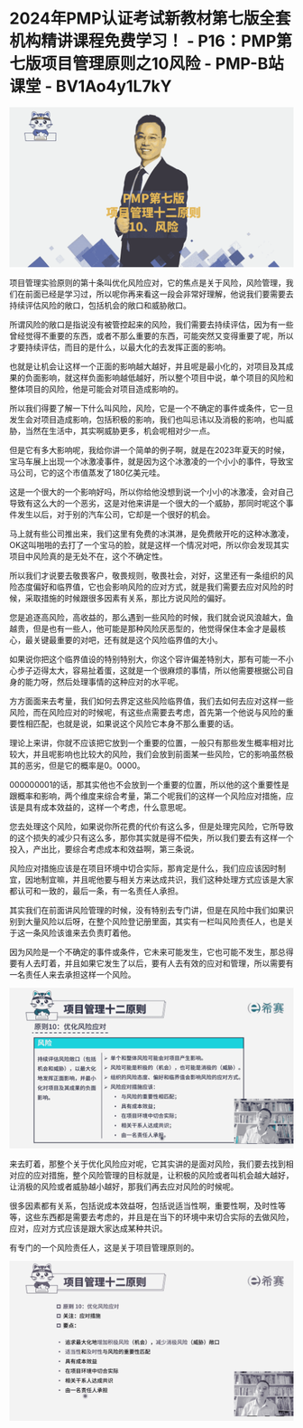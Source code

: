 # 2024年PMP认证考试新教材第七版全套机构精讲课程免费学习！ - P16：PMP第七版项目管理原则之10风险 - PMP-B站课堂 - BV1Ao4y1L7kY

![](img/41846fa278f91e08759d8ee936df89d1_0.png)

项目管理实验原则的第十条叫优化风险应对，它的焦点是关于风险，风险管理，我们在前面已经是学习过，所以呢你再来看这一段会非常好理解，他说我们要需要去持续评估风险的敞口，包括机会的敞口和威胁敞口。

所谓风险的敞口是指说没有被管控起来的风险，我们需要去持续评估，因为有一些曾经觉得不重要的东西，或者不那么重要的东西，可能突然又变得重要了呢，所以才要持续评估，而目的是什么，以最大化的去发挥正面的影响。

也就是让机会让这样一个正面的影响越大越好，并且呢是最小化的，对项目及其成果的负面影响，就这样负面影响越低越好，所以整个项目中说，单个项目的风险和整体项目的风险，他是可能会对项目造成影响的。

所以我们得要了解一下什么叫风险，风险，它是一个不确定的事件或条件，它一旦发生会对项目造成影响，包括积极的影响，我们也叫忌讳以及消极的影响，也叫威胁，当然在生活中，其实啊威胁更多，机会呢相对少一点。

但是它有多大影响呢，我给你讲一个简单的例子啊，就是在2023年夏天的时候，宝马车展上出现一个冰激凌事件，就是因为这个冰激凌的一个小小的事件，导致宝马公司，它的这个市值蒸发了180亿美元哇。

这是一个很大的一个影响好吗，所以你给他没想到说一个小小的冰激凌，会对自己导致有这么大的一个恶劣，这是对他来讲是一个很大的一个威胁，那同时呢这个事件发生以后，对于别的汽车公司，它却是一个很好的机会。

马上就有些公司推出来，我们这里有免费的冰淇淋，是免费敞开吃的这种冰激凌，OK这叫啪啪的去打了一个宝马的脸，就是这样一个情况对吧，所以你会发现其实项目中风险真的是无处不在，这个不确定性。

所以我们才说要去敬畏客户，敬畏规则，敬畏社会，对好，这里还有一条组织的风险态度偏好和临界值，它也会影响风险的应对方式，就是我们需要去应对风险的时候，采取措施的时候跟很多因素有关系，那比方说风险的偏好。

您是追逐高风险，高收益的，那么遇到一些风险的时候，我们就会说风浪越大，鱼越贵，但是也有一些人，他可能是那种风险厌恶型的，他觉得保住本金才是最核心，最关键最重要的对吧，还有就是这个风险临界值的大小。

如果说你把这个临界值设的特别特别大，你这个容许偏差特别大，那有可能一不小心步子迈得太大，容易扯着蛋，这就是一个很麻烦的事情，所以他需要根据公司自身的能力呀，然后处理事情的这种应对的水平呢。

方方面面来去考量，我们如何去界定这些风险临界值，我们去如何去应对这样一些风险，而在风险应对的时候呢，有这些点需要去考虑，首先第一个他说与风险的重要性相匹配，也就是说，如果说这个风险它本身不那么重要的话。

理论上来讲，你就不应该把它放到一个重要的位置，一般只有那些发生概率相对比较大，并且呢影响也比较大的风险，我们会放到前面某一些风险，它的影响虽然极其的恶劣，但是它的概率是0。0000。

000000001的话，那其实他也不会放到一个重要的位置，所以他的这个重要性是跟概率和影响，两个维度来综合考量，第二个呢我们的这样一个风险应对措施，应该是具有成本效益的，这样一个考虑，什么意思呢。

您去处理这个风险，如果说你所花费的代价有这么多，但是处理完风险，它所导致的这个损失的减少只有这么多，那你其实就是得不偿失，所以我们要去有这样一个投入，产出比，要综合考虑成本和效益啊，第三条说。

风险应对措施应该是在项目环境中切合实际，那肯定是什么，我们应应该因时制宜，因地制宜嘛，并且呢他要与相关方来达成共识，我们这种处理方式应该是大家都认可和一致的，最后一条，有一名责任人承担。

其实我们在前面讲风险管理的时候，没有特别去专门讲，但是在风险中我们如果识别到大量风险以后呀，在整个风险登记册里面，其实有一栏叫风险责任人，也是关于这一条风险该谁来去负责盯着他。

因为风险是一个不确定的事件或条件，它未来可能发生，它也可能不发生，那总得要有人去盯着，并且如果它发生了以后，要有人去有效的应对和管理，所以需要有一名责任人来去承担这样一个风险。



![](img/41846fa278f91e08759d8ee936df89d1_2.png)

来去盯着，那整个关于优化风险应对呢，它其实讲的是面对风险，我们要去找到相对应的应对措施，整个风险管理的目标就是，让积极的风险或者叫机会越大越好，让消极的风险或者威胁越小越好，那我们再去应对风险的时候呢。

很多因素都有关系，包括说成本效益呀，包括说适当性啊，重要性啊，及时性等等，这些东西都是需要去考虑的，并且是在当下的环境中来切合实际的去做风险，应对，应对方式应该是跟大家达成某种共识。

有专门的一个风险责任人，这是关于项目管理原则的。

![](img/41846fa278f91e08759d8ee936df89d1_4.png)